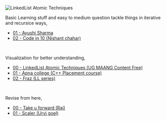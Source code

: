 ![LinkedList Atomic Techniques](https://github.com/Mehul237/A2Z-DSA-Course/assets/117193057/76775c2b-cf0d-4a39-8218-df0b9c423e60)


Basic Learning stuff and easy to medium question tackle things in iterative and recursice ways, <br>
- [01 - Ayushi Sharma](https://youtube.com/playlist?list=PLPyD8bF-abzuor0yYzO1g7v8y7u6vO-Fe&feature=shared)
- [02 - Code in 10 (Nishant chahar)](https://youtube.com/playlist?list=PLvg-AaxR3aaZjfDw-UxR7naC7tM4ZJkO-&feature=shared)

<br> 

Visualization for better understanding, <br>
- [00 - LinkedList Atomic Techniques (UG MAANG Content Free)](https://maang.in/courses/Linked-List-Atomic-Techniques-72?tab=chapters)
- [01 - Apna college (C++ Placement course)](https://youtu.be/bjtMCwy_LMA?feature=shared)
- [02 - Fraz (LL series)](https://youtube.com/playlist?list=PLKZaSt2df1gz775Mz-2gLpY9sld5wH8We&feature=shared)

<br>

Revise from here, <br>
- [00 - Take u forward (Raj)](https://youtube.com/playlist?list=PLgUwDviBIf0rAuz8tVcM0AymmhTRsfaLU&feature=shared)
- [01 - Scaler (Urvi goel)](https://youtube.com/playlist?list=PLLhBy6YSIT0AObjhfXVn2wHR4PqyS9s_y&feature=shared)
